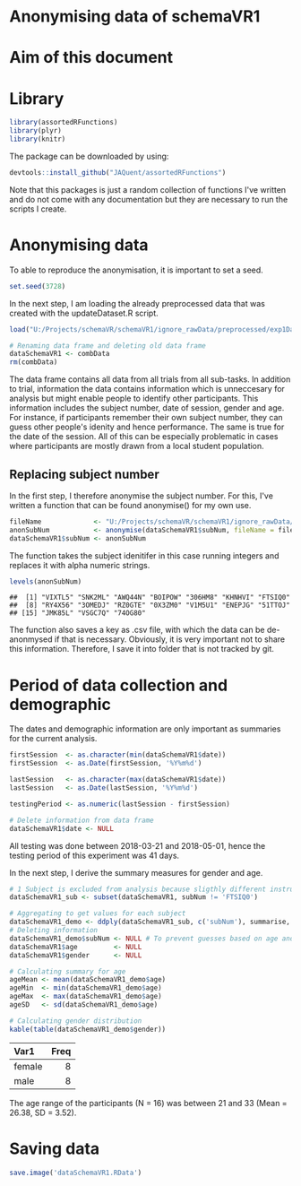 Anonymising data of schemaVR1
================

Aim of this document
====================

Library
=======

``` r
library(assortedRFunctions)
library(plyr)
library(knitr)
```

The package can be downloaded by using:

``` r
devtools::install_github("JAQuent/assortedRFunctions")
```

Note that this packages is just a random collection of functions I've written and do not come with any documentation but they are necessary to run the scripts I create.

Anonymising data
================

To able to reproduce the anonymisation, it is important to set a seed.

``` r
set.seed(3728)
```

In the next step, I am loading the already preprocessed data that was created with the updateDataset.R script.

``` r
load("U:/Projects/schemaVR/schemaVR1/ignore_rawData/preprocessed/exp1Data.RData")

# Renaming data frame and deleting old data frame
dataSchemaVR1 <- combData
rm(combData)
```

The data frame contains all data from all trials from all sub-tasks. In addition to trial, information the data contains information which is unneccesary for analysis but might enable people to identify other participants. This information includes the subject number, date of session, gender and age. For instance, if participants remember their own subject number, they can guess other people's idenity and hence performance. The same is true for the date of the session. All of this can be especially problematic in cases where participants are mostly drawn from a local student population.

Replacing subject number
------------------------

In the first step, I therefore anonymise the subject number. For this, I've written a function that can be found anonymise() for my own use.

``` r
fileName             <- "U:/Projects/schemaVR/schemaVR1/ignore_rawData/preprocessed/schemaVR1_anonKey"
anonSubNum           <- anonymise(dataSchemaVR1$subNum, fileName = fileName)
dataSchemaVR1$subNum <- anonSubNum
```

The function takes the subject idenitifer in this case running integers and replaces it with alpha numeric strings.

``` r
levels(anonSubNum)
```

    ##  [1] "VIXTL5" "SNK2ML" "AWQ44N" "BOIPOW" "306HM8" "KHNHVI" "FTSIQ0"
    ##  [8] "RY4X56" "3OMEDJ" "RZ0GTE" "0X3ZM0" "V1M5U1" "ENEPJG" "51TTOJ"
    ## [15] "JMK85L" "VSGC7Q" "74OG80"

The function also saves a key as .csv file, with which the data can be de-anonmysed if that is necessary. Obviously, it is very important not to share this information. Therefore, I save it into folder that is not tracked by git.

Period of data collection and demographic
=========================================

The dates and demographic information are only important as summaries for the current analysis.

``` r
firstSession  <- as.character(min(dataSchemaVR1$date))
firstSession  <- as.Date(firstSession, '%Y%m%d')

lastSession   <- as.character(max(dataSchemaVR1$date))
lastSession   <- as.Date(lastSession, '%Y%m%d')

testingPeriod <- as.numeric(lastSession - firstSession)

# Delete information from data frame
dataSchemaVR1$date <- NULL
```

All testing was done between 2018-03-21 and 2018-05-01, hence the testing period of this experiment was 41 days.

In the next step, I derive the summary measures for gender and age.

``` r
# 1 Subject is excluded from analysis because sligthly different instructions for no-memory trial
dataSchemaVR1_sub <- subset(dataSchemaVR1, subNum != 'FTSIQ0')

# Aggregating to get values for each subject
dataSchemaVR1_demo <- ddply(dataSchemaVR1_sub, c('subNum'), summarise, age = age[1], gender = gender[1])
# Deleting information
dataSchemaVR1_demo$subNum <- NULL # To prevent guesses based on age and gender
dataSchemaVR1$age         <- NULL
dataSchemaVR1$gender      <- NULL

# Calculating summary for age
ageMean <- mean(dataSchemaVR1_demo$age)
ageMin  <- min(dataSchemaVR1_demo$age)
ageMax  <- max(dataSchemaVR1_demo$age)
ageSD   <- sd(dataSchemaVR1_demo$age)

# Calculating gender distribution
kable(table(dataSchemaVR1_demo$gender))
```

| Var1   |  Freq|
|:-------|-----:|
| female |     8|
| male   |     8|

The age range of the participants (N = 16) was between 21 and 33 (Mean = 26.38, SD = 3.52).

Saving data
===========

``` r
save.image('dataSchemaVR1.RData')
```
